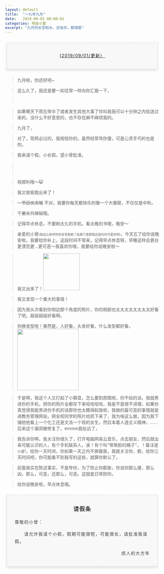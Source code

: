 ```yaml
---
layout: default
title:  "一九年九月"
date:   2019-09-01 00:00:01
categories: 写给小曾
excerpt: "九月的长空和水，还有你，都很美"
---
```



<section style="margin: 20px 0px;">
    <section style="padding: 5px;box-sizing: border-box;">
        <section style="text-align: center;border-width: 1px;border-style: dashed;border-color: #cccccc;background: #f8f8f8;box-shadow: #e5e5e5 -1px 5px 7px;letter-spacing: 1.5px;padding: 1em;color: #3f3e3f;box-sizing: border-box;">
            <section style="text-align: justify;padding: 2px 0.8em;line-height: 1.75em;font-size: 14px;box-sizing: border-box;">
                <p style="text-align: center;">
                    <a href="">(2019/09/01/更新）</a>
                </p>
            </section>
        </section>
    </section>
</section>

> 九月啦，你还好吧~  

> 这么久了，我还是要一如往常一样向你汇报一下，<font color="white">小曾是猪！</font>

> <font color="white">噢，忘了还有我喜欢你噢~</font>

> 如果哪天下雨忘带伞了或者发生其他大事了你叫我我可以十分钟之内给送过来的，没什么不好意思的，也不存在麻不麻烦我的。

> 九月了，

> 对了，驾照必过的，我相信你的。虽然经常骂你傻，可是心灵手巧的也是你。

> 我来请个假，小长假，望小曾批准。

> <font color="white">虽然现在还早，但我还是想给你说晚安，这可不是让你现在就像猪一样倒头就睡，而是我爱你爱你的意思。<font size="1">渣就渣吧。</font>我爱你啊。</font>

> 祝顺利哦～😺

> 我又偷偷跑出来了！

> ～<s>节日快来哦</s> 不对，我要你每天都快乐的像一个大傻砸，不仅仅是中秋。

> 千<s>里</s>米共婵娟哦。

> 记得早点休息，不要刷太久的手机，看太晚的书哦，晚安～

> 亲爱的小曾<font size="1">(我这么称呼你你会骂我嘛？如果介意那我还是叫你可爱的吧)</font>，今天忘了给你说晚安啦，我要给你补上，这段时间不常来，记得早点休息呀，早睡这样会更白更漂亮更…更可恶～我喜欢你哦，我要给你说晚安啦～

> 我又出来了！<img src="https://p.pstatp.com/origin/fea30000757c3f981a97" width="120">

> 我又发现一个重大的事情！

> 因为我头次看到你侧边那个角度的照片，你的侧颜也太太太太太太太太好看了吧，超级超级好看啊。

> 你换发型啦！果然是，人好看，头发好看，什么发型都好看，
> <img src="https://p.pstatp.com/origin/ffaf00006dd5d0e1e059" width="200"> 

> 于是啊，我这个人又打起了小算盘，怎么要到原图呢，你不给的话，我就黑进你的手机，把你的照片全都存下来哈哈哈哈，我是不是很不讲理，如果你真觉得我能黑进你手机的话那你也太瞧得起我啦，我做的最可恶的事情就是进教务管理网站，把全校同学的照片给抓下来了，我为啥这么做，因为我下铺他他看上一个化工还是文法一个班的女生，然后本着人道主义精神，……后来这个漏洞被修复了。emmm我扯远了，

> 我告诉你啊，我关注你很久了，打开电脑网易云音乐，点击朋友，然后就出来可能认识的人，有个手机联系人，诶！有个叫"带笑脸的橘子"，！备注是`小曾`!，给你一天时间，你如果一天之内不屏蔽我，我就关注你，额，给你三天时间吧，你可能看不到我写的这些，就算你默认了。

> 前面我实在陈述事实，不是夸你，为了防止你膨胀，你说你那么傻，那么凶，那么，可恶，还那么，可恶。这就是日常损你。

> 给你说晚安啦，早点休息哦。


<section style="margin: 20px 0px;">
    <section style="padding: 5px;box-sizing: border-box;">
        <section style="text-align: center;border-width: 1px;border-style: dashed;border-color: #cccccc;background: #f8f8f8;box-shadow: #e5e5e5 -1px 5px 7px;letter-spacing: 1.5px;padding: 1em;color: #3f3e3f;box-sizing: border-box;">
            <section style="padding: 2px 0.8em;line-height: 1.75em;font-size: 14px;box-sizing: border-box;">
                <p style="text-align: center; font-size: 18px">
                    <b>请假条</b>
                </p>
                <p style="text-align: left;">
                    尊敬的小曾：
                </p>
                <p style="text-align: left;">
                    &emsp;&emsp;请允许我请个小假，假期可能很短，可能很长，请批准我请假。
                </p>
                <p style="text-align: right;">
                    烦人的大方年
                </p>
            </section>
        </section>
    </section>
</section>